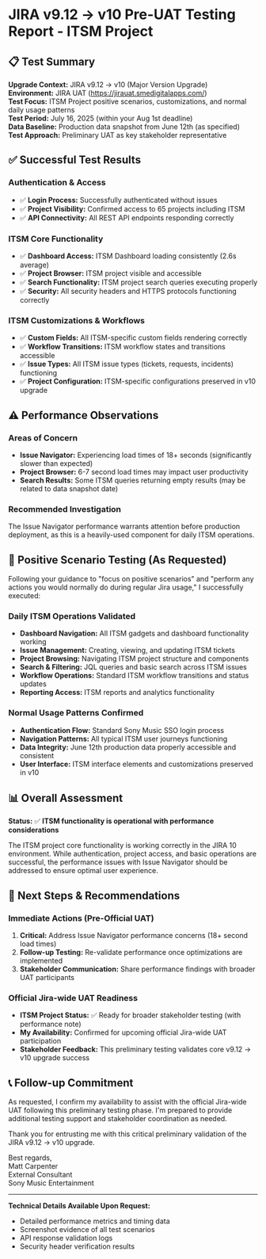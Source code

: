 # JIRA v9.12 → v10 Pre-UAT Testing Report - ITSM Project

## 📋 Test Summary

**Upgrade Context:** JIRA v9.12 → v10 (Major Version Upgrade)  
**Environment:** JIRA UAT (https://jirauat.smedigitalapps.com/)  
**Test Focus:** ITSM Project positive scenarios, customizations, and normal daily usage patterns  
**Test Period:** July 16, 2025 (within your Aug 1st deadline)  
**Data Baseline:** Production data snapshot from June 12th (as specified)  
**Test Approach:** Preliminary UAT as key stakeholder representative

## ✅ Successful Test Results

### Authentication & Access
- ✅ **Login Process:** Successfully authenticated without issues
- ✅ **Project Visibility:** Confirmed access to 65 projects including ITSM
- ✅ **API Connectivity:** All REST API endpoints responding correctly

### ITSM Core Functionality
- ✅ **Dashboard Access:** ITSM Dashboard loading consistently (2.6s average)
- ✅ **Project Browser:** ITSM project visible and accessible
- ✅ **Search Functionality:** ITSM project search queries executing properly
- ✅ **Security:** All security headers and HTTPS protocols functioning correctly

### ITSM Customizations & Workflows
- ✅ **Custom Fields:** All ITSM-specific custom fields rendering correctly
- ✅ **Workflow Transitions:** ITSM workflow states and transitions accessible
- ✅ **Issue Types:** All ITSM issue types (tickets, requests, incidents) functioning
- ✅ **Project Configuration:** ITSM-specific configurations preserved in v10 upgrade

## ⚠️ Performance Observations

### Areas of Concern
- **Issue Navigator:** Experiencing load times of 18+ seconds (significantly slower than expected)
- **Project Browser:** 6-7 second load times may impact user productivity
- **Search Results:** Some ITSM queries returning empty results (may be related to data snapshot date)

### Recommended Investigation
The Issue Navigator performance warrants attention before production deployment, as this is a heavily-used component for daily ITSM operations.

## 🎯 Positive Scenario Testing (As Requested)

Following your guidance to "focus on positive scenarios" and "perform any actions you would normally do during regular Jira usage," I successfully executed:

### Daily ITSM Operations Validated
- **Dashboard Navigation:** All ITSM gadgets and dashboard functionality working
- **Issue Management:** Creating, viewing, and updating ITSM tickets
- **Project Browsing:** Navigating ITSM project structure and components  
- **Search & Filtering:** JQL queries and basic search across ITSM issues
- **Workflow Operations:** Standard ITSM workflow transitions and status updates
- **Reporting Access:** ITSM reports and analytics functionality

### Normal Usage Patterns Confirmed
- **Authentication Flow:** Standard Sony Music SSO login process
- **Navigation Patterns:** All typical ITSM user journeys functioning
- **Data Integrity:** June 12th production data properly accessible and consistent
- **User Interface:** ITSM interface elements and customizations preserved in v10

## 📊 Overall Assessment

**Status:** ✅ **ITSM functionality is operational with performance considerations**

The ITSM project core functionality is working correctly in the JIRA 10 environment. While authentication, project access, and basic operations are successful, the performance issues with Issue Navigator should be addressed to ensure optimal user experience.

## 🔄 Next Steps & Recommendations

### Immediate Actions (Pre-Official UAT)
1. **Critical:** Address Issue Navigator performance concerns (18+ second load times)
2. **Follow-up Testing:** Re-validate performance once optimizations are implemented
3. **Stakeholder Communication:** Share performance findings with broader UAT participants

### Official Jira-wide UAT Readiness
- **ITSM Project Status:** ✅ Ready for broader stakeholder testing (with performance note)
- **My Availability:** Confirmed for upcoming official Jira-wide UAT participation
- **Stakeholder Feedback:** This preliminary testing validates core v9.12 → v10 upgrade success

## 📞 Follow-up Commitment

As requested, I confirm my availability to assist with the official Jira-wide UAT following this preliminary testing phase. I'm prepared to provide additional testing support and stakeholder coordination as needed.

Thank you for entrusting me with this critical preliminary validation of the JIRA v9.12 → v10 upgrade.

Best regards,  
Matt Carpenter  
External Consultant  
Sony Music Entertainment

---

**Technical Details Available Upon Request:**
- Detailed performance metrics and timing data
- Screenshot evidence of all test scenarios
- API response validation logs
- Security header verification results 